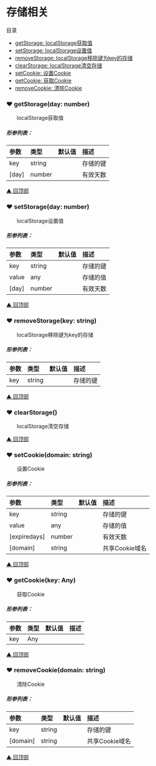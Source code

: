 # 存储相关

<span id="top">目录</span>
* [ getStorage: localStorage获取值](#getStorage)
* [ setStorage: localStorage设置值](#setStorage)
* [ removeStorage: localStorage移除键为key的存储](#removeStorage)
* [ clearStorage: localStorage清空存储](#clearStorage)
* [ setCookie: 设置Cookie](#setCookie)
* [ getCookie: 获取Cookie](#getCookie)
* [ removeCookie: 清除Cookie](#removeCookie)


### <span id="getStorage">♥ getStorage(day: number)</span>

&emsp;&emsp;localStorage获取值

##### 形参列表：
| 参数 | 类型  |  默认值         | 描述 |
| :--- | :---- | :------------- |:---- |
| key | string |  | 存储的键 |
| [day] | number |  | 有效天数 |




[▲ 回顶部](#top)
### <span id="setStorage">♥ setStorage(day: number)</span>

&emsp;&emsp;localStorage设置值

##### 形参列表：
| 参数 | 类型  |  默认值         | 描述 |
| :--- | :---- | :------------- |:---- |
| key | string |  | 存储的键 |
| value | any |  | 存储的值 |
| [day] | number |  | 有效天数 |




[▲ 回顶部](#top)
### <span id="removeStorage">♥ removeStorage(key: string)</span>

&emsp;&emsp;localStorage移除键为key的存储

##### 形参列表：
| 参数 | 类型  |  默认值         | 描述 |
| :--- | :---- | :------------- |:---- |
| key | string |  | 存储的键 |




[▲ 回顶部](#top)
### <span id="clearStorage">♥ clearStorage()</span>

&emsp;&emsp;localStorage清空存储






[▲ 回顶部](#top)
### <span id="setCookie">♥ setCookie(domain: string)</span>

&emsp;&emsp;设置Cookie

##### 形参列表：
| 参数 | 类型  |  默认值         | 描述 |
| :--- | :---- | :------------- |:---- |
| key | string |  | 存储的键 |
| value | any |  | 存储的值 |
| [expiredays] | number |  | 有效天数 |
| [domain] | string |  | 共享Cookie域名 |




[▲ 回顶部](#top)
### <span id="getCookie">♥ getCookie(key: Any)</span>

&emsp;&emsp;获取Cookie

##### 形参列表：
| 参数 | 类型  |  默认值         | 描述 |
| :--- | :---- | :------------- |:---- |
| key | Any |  |  |




[▲ 回顶部](#top)
### <span id="removeCookie">♥ removeCookie(domain: string)</span>

&emsp;&emsp;清除Cookie

##### 形参列表：
| 参数 | 类型  |  默认值         | 描述 |
| :--- | :---- | :------------- |:---- |
| key | string |  | 存储的键 |
| [domain] | string |  | 共享Cookie域名 |




[▲ 回顶部](#top)
